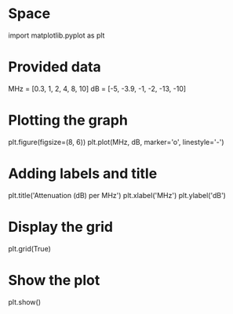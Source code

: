 # Space


import matplotlib.pyplot as plt

# Provided data
MHz = [0.3, 1, 2, 4, 8, 10]
dB = [-5, -3.9, -1, -2, -13, -10]

# Plotting the graph
plt.figure(figsize=(8, 6))
plt.plot(MHz, dB, marker='o', linestyle='-')

# Adding labels and title
plt.title('Attenuation (dB) per MHz')
plt.xlabel('MHz')
plt.ylabel('dB')

# Display the grid
plt.grid(True)

# Show the plot
plt.show()
